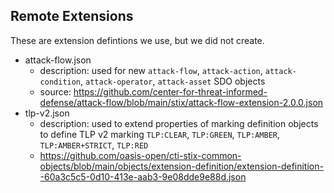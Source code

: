 ## Remote Extensions

These are extension defintions we use, but we did not create.

* attack-flow.json
	* description: used for new `attack-flow`, `attack-action`, `attack-condition`, `attack-operator`, `attack-asset` SDO objects
	* source: https://github.com/center-for-threat-informed-defense/attack-flow/blob/main/stix/attack-flow-extension-2.0.0.json
* tlp-v2.json
	* description: used to extend properties of marking definition objects to define TLP v2 marking `TLP:CLEAR`, `TLP:GREEN`, `TLP:AMBER`, `TLP:AMBER+STRICT`, `TLP:RED`
	* https://github.com/oasis-open/cti-stix-common-objects/blob/main/objects/extension-definition/extension-definition--60a3c5c5-0d10-413e-aab3-9e08dde9e88d.json